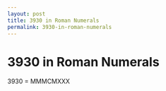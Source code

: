 ```yaml
---
layout: post
title: 3930 in Roman Numerals
permalink: 3930-in-roman-numerals
---
```


# 3930 in Roman Numerals

3930 = MMMCMXXX
